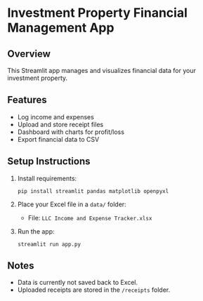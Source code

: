 # Investment Property Financial Management App

## Overview
This Streamlit app manages and visualizes financial data for your investment property.

## Features
- Log income and expenses
- Upload and store receipt files
- Dashboard with charts for profit/loss
- Export financial data to CSV

## Setup Instructions
1. Install requirements:
   ```
   pip install streamlit pandas matplotlib openpyxl
   ```
2. Place your Excel file in a `data/` folder:
   - File: `LLC Income and Expense Tracker.xlsx`

3. Run the app:
   ```
   streamlit run app.py
   ```

## Notes
- Data is currently not saved back to Excel.
- Uploaded receipts are stored in the `/receipts` folder.
